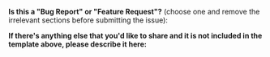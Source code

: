 <!-- Thanks for the interest in Spring Cloud Data Flow! Before you create a new issue, please answer the following question.-->

**Is this a "Bug Report" or "Feature Request"?** (choose one and remove the irrelevant sections before submitting the issue):

<!--
If this is a "Bug Report", please:

Describe:
A clear and concise description of what the bug is. Additionally, it'd help if you can include the logs and entire stacktrace including the "caused by". (see GitHub-Markdown docs at: https://guides.github.com/features/mastering-markdown for logs/code formatting guidelines)_

Release versions:
There's an API (http://docs.spring.io/spring-cloud-dataflow/docs/current/reference/htmlsingle/#api-guide-resources-server-meta-retrieving) to gather SCDF's system information including the dependent projects and the associated versions. Alternatively, you can capture this information from the Dashboard's About tab (http://docs.spring.io/spring-cloud-dataflow/docs/current/reference/htmlsingle/#dashboard), so make sure to include the copied JSON in the bug report.

Custom Apps:
If your Stream or Task data pipeline includes custom apps and there's a problem associated with it, it'd be good to review the sample-app (add a link to GitHub repo) and the release versions in use. Make sure to also share the register, create, and deploy/launch DSL commands for completeness.

To Reproduce:
Include the steps to reproduce the behavior. Better yet, if you have a reproducible sample, please attach it in the issue. It'd help us to relate to the problem more easily. 

Screenshots:
Where applicable, add screenshots to help explain your problem.

Additional context:
Add any other context about the problem here.

-

If this is a "Feature Request", please:

Is your feature request related to a problem? Please describe:
A clear and concise description of what the problem is. 

Describe the solution you'd like:
A clear and concise description of what you want to happen.

Describe alternatives you've considered:
A clear and concise description of any alternative solutions or features you've considered.

Additional context:
Add any other context or explanation about the feature request here.

-->


**If there's anything else that you'd like to share and it is not included in the template above, please describe it here:**